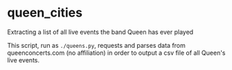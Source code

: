 # queen_cities
Extracting a list of all live events the band Queen has ever played

This script, run as `./queens.py`, requests and parses data from queenconcerts.com (no affiliation) in order to output a csv file of all Queen's live events.
